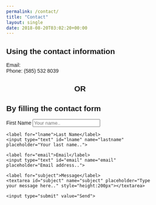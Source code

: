 ```yaml
---
permalink: /contact/
title: "Contact"
layout: single
date: 2018-08-20T03:02:20+00:00
---
```

<h2> Using the contact information </h2>
Email: <carvalho.rexon@gmail.com><br>
Phone: (585) 532 8039

<head>
<meta name="viewport" content="width=device-width, initial-scale=1">
<style>
body {font-family: Arial, Helvetica, sans-serif;}
* {box-sizing: border-box;}

input[type=text], select, textarea {
    width: 100%;
    padding: 12px;
    border: 1px solid #ccc;
    border-radius: 4px;
    box-sizing: border-box;
    margin-top: 6px;
    margin-bottom: 16px;
    resize: vertical;
}

input[type=submit] {
    background-color: #4CAF50;
    color: white;
    padding: 12px 20px;
    border: none;
    border-radius: 4px;
    cursor: pointer;
}

input[type=submit]:hover {
    background-color: #45a049;
}

.container {
    border-radius: 5px;
    background-color: #f2f2f2;
    padding: 20px;
}
</style>
</head>

<h2 align = "center"> OR </h2>

<h2> By filling the contact form</h2>

<div class="container">
  <form action="/action_page.php">
    <label for="fname">First Name</label>
    <input type="text" id="fname" name="firstname" placeholder="Your name..">

    <label for="lname">Last Name</label>
    <input type="text" id="lname" name="lastname" placeholder="Your last name..">

    <label for="email">Email</label>
    <input type="text" id="email" name="email" placeholder="Email address..">

    <label for="subject">Message</label>
    <textarea id="subject" name="subject" placeholder="Type your message here.." style="height:200px"></textarea>

    <input type="submit" value="Send">
  </form>
</div>
